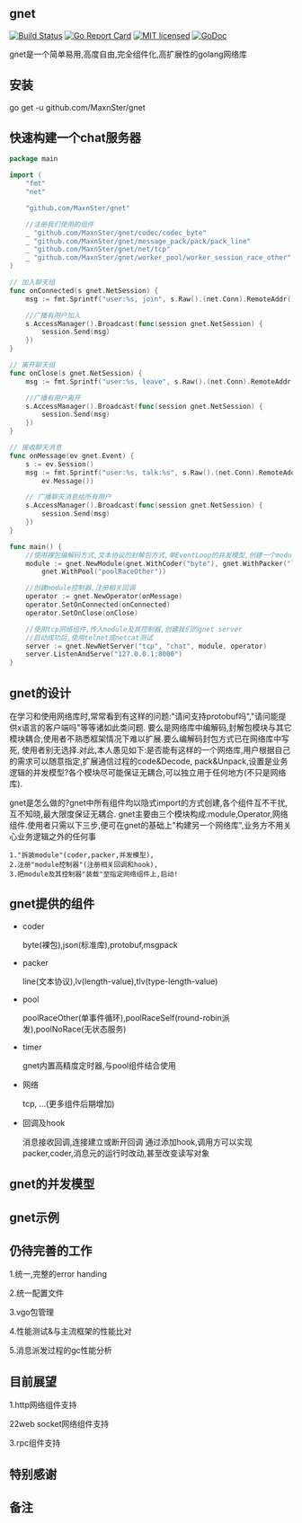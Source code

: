 gnet
--
 [![Build Status][3]][4] [![Go Report Card][5]][6] [![MIT licensed][11]][12] [![GoDoc][1]][2]

[1]: https://godoc.org/github.com/MaxnSter/gnet?status.svg
[2]: https://godoc.org/github.com/MaxnSter/gnet
[3]: https://travis-ci.org/MaxnSter/gnet.svg?branch=master
[4]: https://travis-ci.org/MaxnSter/gnet
[5]: https://goreportcard.com/badge/github.com/MaxnSter/gnet
[6]: https://goreportcard.com/report/github.com/MaxnSter/gnet
[11]: https://img.shields.io/badge/license-MIT-blue.svg
[12]: LICENSE

gnet是一个简单易用,高度自由,完全组件化,高扩展性的golang网络库

安装
--
go get -u github.com/MaxnSter/gnet

快速构建一个chat服务器
--
```go
package main

import (
	"fmt"
	"net"

	"github.com/MaxnSter/gnet"

	//注册我们使用的组件
	_ "github.com/MaxnSter/gnet/codec/codec_byte"                      //注册编解码组件
	_ "github.com/MaxnSter/gnet/message_pack/pack/pack_line"           //注册封解包组件
	_ "github.com/MaxnSter/gnet/net/tcp"                               //注册网络组件
	_ "github.com/MaxnSter/gnet/worker_pool/worker_session_race_other" //注册并发池组件
)

// 加入聊天组
func onConnected(s gnet.NetSession) {
	msg := fmt.Sprintf("user:%s, join", s.Raw().(net.Conn).RemoteAddr())

	//广播有用户加入
	s.AccessManager().Broadcast(func(session gnet.NetSession) {
		session.Send(msg)
	})
}

// 离开聊天组
func onClose(s gnet.NetSession) {
	msg := fmt.Sprintf("user:%s, leave", s.Raw().(net.Conn).RemoteAddr())

	//广播有用户离开
	s.AccessManager().Broadcast(func(session gnet.NetSession) {
		session.Send(msg)
	})
}

// 接收聊天消息
func onMessage(ev gnet.Event) {
	s := ev.Session()
	msg := fmt.Sprintf("user:%s, talk:%s", s.Raw().(net.Conn).RemoteAddr(),
		ev.Message())

	// 广播聊天消息给所有用户
	s.AccessManager().Broadcast(func(session gnet.NetSession) {
		session.Send(msg)
	})
}

func main() {
	//使用裸包编解码方式,文本协议的封解包方式,单EventLoop的并发模型,创建一个module
	module := gnet.NewModule(gnet.WithCoder("byte"), gnet.WithPacker("line"),
		gnet.WithPool("poolRaceOther"))

	//创建module控制器,注册相关回调
	operator := gnet.NewOperator(onMessage)
	operator.SetOnConnected(onConnected)
	operator.SetOnClose(onClose)

	//使用tcp网络组件,传入module及其控制器,创建我们的gnet server
	//启动成功后,使用telnet或netcat测试
	server := gnet.NewNetServer("tcp", "chat", module, operator)
	server.ListenAndServe("127.0.0.1:8000")
}
```

gnet的设计
--
在学习和使用网络库时,常常看到有这样的问题:"请问支持protobuf吗","请问能提供x语言的客户端吗"等等诸如此类问题.
要么是网络库中编解码,封解包模块与其它模块耦合,使用者不熟悉框架情况下难以扩展.要么编解码封包方式已在网络库中写死,
使用者别无选择.对此,本人愚见如下:是否能有这样的一个网络库,用户根据自己的需求可以随意指定,扩展通信过程的code&Decode,
pack&Unpack,设置是业务逻辑的并发模型?各个模块尽可能保证无耦合,可以独立用于任何地方(不只是网络库).

gnet是怎么做的?gnet中所有组件均以隐式import的方式创建,各个组件互不干扰,互不知晓,最大限度保证无耦合.
gnet主要由三个模块构成:module,Operator,网络组件.使用者只需以下三步,便可在gnet的基础上"构建另一个网络库",业务方不用关心业务逻辑之外的任何事

    1."拆装module"(coder,packer,并发模型),
    2.注册"module控制器"(注册相关回调和hook),
    3.把module及其控制器"装载"至指定网络组件上,启动!

    
gnet提供的组件
--
- coder 

    byte(裸包),json(标准库),protobuf,msgpack
- packer

    line(文本协议),lv(length-value),tlv(type-length-value)
- pool

    poolRaceOther(单事件循环),poolRaceSelf(round-robin派发),poolNoRace(无状态服务)
- timer

    gnet内置高精度定时器,与pool组件结合使用
- 网络

    tcp, ...(更多组件后期增加)
    
- 回调及hook

    消息接收回调,连接建立或断开回调
	通过添加hook,调用方可以实现packer,coder,消息元的运行时改动,甚至改变读写对象

gnet的并发模型
--


gnet示例
--

仍待完善的工作
--
1.统一,完整的error handing

2.统一配置文件

3.vgo包管理

4.性能测试&与主流框架的性能比对

5.消息派发过程的gc性能分析

目前展望
--

1.http网络组件支持

22web socket网络组件支持

3.rpc组件支持

特别感谢
--

备注
--
